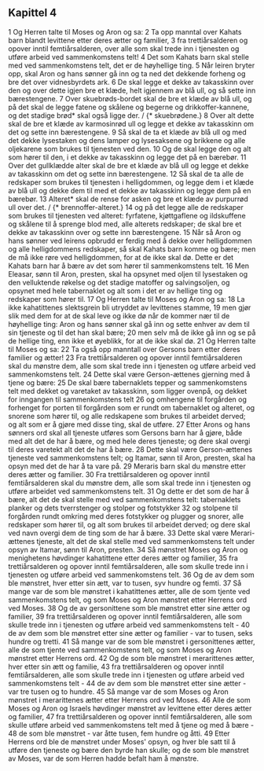 ## Kapittel 4

1 Og Herren talte til Moses og Aron og sa:
2 Ta opp manntal over Kahats barn blandt levittene etter deres ætter og familier,
3 fra trettiårsalderen og opover inntil femtiårsalderen, over alle som skal trede inn i tjenesten og utføre arbeid ved sammenkomstens telt!
4 Det som Kahats barn skal stelle med ved sammenkomstens telt, det er de høyhellige ting.
5 Når leiren bryter opp, skal Aron og hans sønner gå inn og ta ned det dekkende forheng og bre det over vidnesbyrdets ark.
6 De skal legge et dekke av takasskinn over den og over dette igjen bre et klæde, helt igjennem av blå ull, og så sette inn bærestengene.
7 Over skuebrøds-bordet skal de bre et klæde av blå ull, og på det skal de legge fatene og skålene og begerne og drikkoffer-kannene, og det stadige brød* skal også ligge der. / {* skuebrødene.}
8 Over alt dette skal de bre et klæde av karmosinrød ull og legge et dekke av takasskinn om det og sette inn bærestengene.
9 Så skal de ta et klæde av blå ull og med det dekke lysestaken og dens lamper og lysesaksene og brikkene og alle oljekarene som brukes til tjenesten ved den.
10 Og de skal legge den og alt som hører til den, i et dekke av takasskinn og legge det på en bærebør.
11 Over det gullklædde alter skal de bre et klæde av blå ull og legge et dekke av takasskinn om det og sette inn bærestengene.
12 Så skal de ta alle de redskaper som brukes til tjenesten i helligdommen, og legge dem i et klæde av blå ull og dekke dem til med et dekke av takasskinn og legge dem på en bærebør.
13 Alteret* skal de rense for asken og bre et klæde av purpurrød ull over det. / {* brennoffer-alteret.}
14 og på det legge alle de redskaper som brukes til tjenesten ved alteret: fyrfatene, kjøttgaflene og ildskuffene og skålene til å sprenge blod med, alle alterets redskaper; de skal bre et dekke av takasskinn over og sette inn bærestengene.
15 Når så Aron og hans sønner ved leirens opbrudd er ferdig med å dekke over helligdommen og alle helligdommens redskaper, så skal Kahats barn komme og bære; men de må ikke røre ved helligdommen, for at de ikke skal dø. Dette er det Kahats barn har å bære av det som hører til sammenkomstens telt.
16 Men Eleasar, sønn til Aron, presten, skal ha opsynet med oljen til lysestaken og den velluktende røkelse og det stadige matoffer og salvingsoljen, og opsynet med hele tabernaklet og alt som i det er av hellige ting og redskaper som hører til.
17 Og Herren talte til Moses og Aron og sa:
18 La ikke kahatittenes slektsgrein bli utryddet av levittenes stamme,
19 men gjør slik med dem for at de skal leve og ikke dø når de kommer nær til de høyhellige ting: Aron og hans sønner skal gå inn og sette enhver av dem til sin tjeneste og til det han skal bære;
20 men selv må de ikke gå inn og se på de hellige ting, enn ikke et øyeblikk, for at de ikke skal dø.
21 Og Herren talte til Moses og sa:
22 Ta også opp manntall over Gersons barn etter deres familier og ætter!
23 Fra trettiårsalderen og opover inntil femtiårsalderen skal du mønstre dem, alle som skal trede inn i tjenesten og utføre arbeid ved sammenkomstens telt.
24 Dette skal være Gerson-ættenes gjerning med å tjene og bære:
25 De skal bære tabernaklets tepper og sammenkomstens telt med dekket og varetaket av takasskinn, som ligger ovenpå, og dekket for inngangen til sammenkomstens telt
26 og omhengene til forgården og forhenget for porten til forgården som er rundt om tabernaklet og alteret, og snorene som hører til, og alle redskapene som brukes til arbeidet derved; og alt som er å gjøre med disse ting, skal de utføre.
27 Etter Arons og hans sønners ord skal all tjeneste utføres som Gersons barn har å gjøre, både med alt det de har å bære, og med hele deres tjeneste; og dere skal overgi til deres varetekt alt det de har å bære.
28 Dette skal være Gerson-ættenes tjeneste ved sammenkomstens telt; og Itamar, sønn til Aron, presten, skal ha opsyn med det de har å ta vare på.
29 Meraris barn skal du mønstre etter deres ætter og familier.
30 Fra trettiårsalderen og opover inntil femtiårsalderen skal du mønstre dem, alle som skal trede inn i tjenesten og utføre arbeidet ved sammenkomstens telt.
31 Og dette er det som de har å bære, alt det de skal stelle med ved sammenkomstens telt: tabernaklets planker og dets tverrstenger og stolper og fotstykker
32 og stolpene til forgården rundt omkring med deres fotstykker og plugger og snorer, alle redskaper som hører til, og alt som brukes til arbeidet derved; og dere skal ved navn overgi dem de ting som de har å bære.
33 Dette skal være Merari-ættenes tjeneste, alt det de skal stelle med ved sammenkomstens telt under opsyn av Itamar, sønn til Aron, presten.
34 Så mønstret Moses og Aron og menighetens høvdinger kahatittene etter deres ætter og familier,
35 fra trettiårsalderen og opover inntil femtiårsalderen, alle som skulle trede inn i tjenesten og utføre arbeid ved sammenkomstens telt.
36 Og de av dem som ble mønstret, hver etter sin ætt, var to tusen, syv hundre og femti.
37 Så mange var de som ble mønstret i kahatittenes ætter, alle de som tjente ved sammenkomstens telt, og som Moses og Aron mønstret etter Herrens ord ved Moses.
38 Og de av gersonittene som ble mønstret etter sine ætter og familier,
39 fra trettiårsalderen og opover inntil femtiårsalderen, alle som skulle trede inn i tjenesten og utføre arbeid ved sammenkomstens telt -
40 de av dem som ble mønstret etter sine ætter og familier - var to tusen, seks hundre og tretti.
41 Så mange var de som ble mønstret i gersonittenes ætter, alle de som tjente ved sammenkomstens telt, og som Moses og Aron mønstret etter Herrens ord.
42 Og de som ble mønstret i merarittenes ætter, hver etter sin ætt og familie,
43 fra trettiårsalderen og opover inntil femtiårsalderen, alle som skulle trede inn i tjenesten og utføre arbeid ved sammenkomstens telt -
44 de av dem som ble mønstret etter sine ætter - var tre tusen og to hundre.
45 Så mange var de som Moses og Aron mønstret i merarittenes ætter etter Herrens ord ved Moses.
46 Alle de som Moses og Aron og Israels høvdinger mønstret av levittene etter deres ætter og familier,
47 fra trettiårsalderen og opover inntil femtiårsalderen, alle som skulle utføre arbeid ved sammenkomstens telt med å tjene og med å bære -
48 de som ble mønstret - var åtte tusen, fem hundre og åtti.
49 Etter Herrens ord ble de mønstret under Moses' opsyn, og hver ble satt til å utføre den tjeneste og bære den byrde han skulle; og de som ble mønstret av Moses, var de som Herren hadde befalt ham å mønstre.
